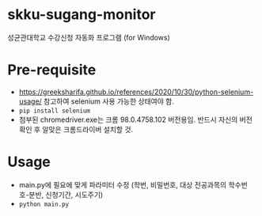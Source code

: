 # skku-sugang-monitor
성균관대학교 수강신청 자동화 프로그램 (for Windows)

# Pre-requisite
- https://greeksharifa.github.io/references/2020/10/30/python-selenium-usage/ 참고하여 selenium 사용 가능한 상태여야 함.
- `pip install selenium`
- 첨부된 chromedriver.exe는 크롬 98.0.4758.102 버전용임. 반드시 자신의 버전 확인 후 알맞은 크롬드라이버 설치할 것.

# Usage
- main.py에 필요에 맞게 파라미터 수정 (학번, 비밀번호, 대상 전공과목의 학수번호-분반, 신청기간, 시도주기)
- `python main.py`